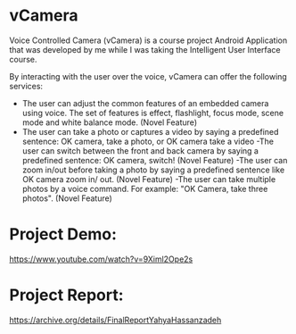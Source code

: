# vCamera
Voice Controlled Camera (vCamera) is a course project Android Application that was developed by me while I was taking the Intelligent User Interface course. 

By interacting with the user over the voice, vCamera can offer the following services: 
- The user can adjust the common features of an embedded camera using voice. The set of features is effect, flashlight, focus mode, scene mode and white balance mode. (Novel Feature)
- The user can take a photo or captures a video by saying a predefined sentence: OK camera, take a photo, or OK camera take a video
-The user can switch between the front and back camera by saying a predefined sentence: OK camera, switch! (Novel Feature)
-The user can zoom in/out before taking a photo by saying a predefined sentence like OK camera zoom in/ out. (Novel Feature)
-The user can take multiple photos by a voice command. For example: "OK Camera, take three photos". (Novel Feature)

# Project Demo: 
https://www.youtube.com/watch?v=9Ximl2Ope2s

# Project Report:
https://archive.org/details/FinalReportYahyaHassanzadeh

